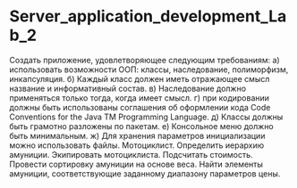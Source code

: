 # Server_application_development_Lab_2
Создать приложение, удовлетворяющее следующим требованиям: а) использовать возможности ООП: классы, наследование, полиморфизм, инкапсуляция. б) Каждый класс должен иметь отражающее смысл название и информативный состав. в) Наследование должно применяться только тогда, когда имеет смысл. г) при кодировании должны быть использованы соглашения об оформлении кода Code Conventions for the Java TM Programming Language. д) Классы должны быть грамотно разложены по пакетам. е) Консольное меню должно быть минимальным. ж) Для хранения параметров инициализации можно использовать файлы.  Мотоциклист. Определить иерархию амуниции. Экипировать мотоциклиста. Подсчитать стоимость. Провести сортировку амуниции на основе веса. Найти элементы амуниции, соответствующие заданному диапазону параметров цены.
